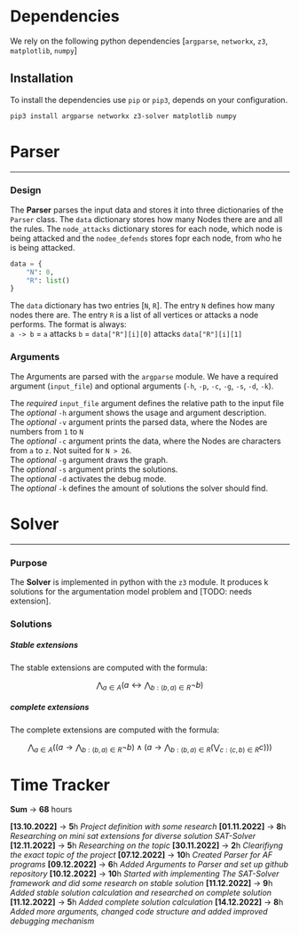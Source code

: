 # Dependencies

We rely on the following python dependencies [`argparse`, `networkx`, `z3`, `matplotlib`, `numpy`]

## Installation

To install the dependencies use `pip` or `pip3`, depends on your configuration.

```bash
pip3 install argparse networkx z3-solver matplotlib numpy
```

# Parser

<hr>

### Design
The **Parser** parses the input data and stores it into three dictionaries of the `Parser` class. The `data` dictionary stores how many Nodes there are and all the rules. The `node_attacks` dictionary stores for each node, which node is being attacked and the `nodee_defends` stores fopr each node, from who he is being attacked. 

```python
data = {
    "N": 0,
    "R": list()
}
```

The `data` dictionary has two entries [`N`, `R`]. The entry `N` defines how many nodes there are. The entry `R` is a list of all vertices or attacks a node performs. The format is always:  
`a -> b` = `a` attacks `b` = `data["R"][i][0]` attacks `data["R"][i][1]`



### Arguments
The Arguments are parsed with the `argparse` module. We have a required argument (`input_file`) and optional arguments (`-h`, `-p`, `-c`, `-g`, `-s`, `-d`, `-k`).  

The _required_ `input_file` argument defines the relative path to the input file  
The _optional_ `-h` argument shows the usage and argument description.  
The _optional_ `-v` argument prints the parsed data, where the Nodes are numbers from `1` to `N`  
The _optional_ `-c` argument prints the data, where the Nodes are characters from `a` to `z`. Not suited for `N > 26`.  
The _optional_ `-g` argument draws the graph.  
The _optional_ `-s` argument prints the solutions.  
The _optional_ `-d` activates the debug mode.  
The _optional_ `-k` defines the amount of solutions the solver should find.  

# Solver

<hr>

### Purpose
The **Solver** is implemented in python with the `z3` module. It produces k solutions for the argumentation model problem and [TODO: needs extension].
### Solutions
##### Stable extensions
The stable extensions are computed with the formula:

$$ \bigwedge_{a \in A} \big( a \leftrightarrow  \bigwedge_{b:(b, a) \in R} \lnot b \big) $$

##### complete extensions
The complete extensions are computed with the formula:

$$ \bigwedge_{a \in A} \big( \big( a \rightarrow  \bigwedge_{b:(b, a) \in R} \lnot b \big) \land \big( a \rightarrow \bigwedge_{b:(b,a) \in R} \big( \bigvee_{c:(c,b) \in R} c\big) \big)\big)$$

# Time Tracker

**Sum** $\rightarrow$ **68** hours

**[13.10.2022]** $\rightarrow$ **5**h _Project definition with some research_
**[01.11.2022]** $\rightarrow$ **8**h _Researching on mini sat extensions for diverse solution SAT-Solver_
**[12.11.2022]** $\rightarrow$ **5**h _Researching on the topic_
**[30.11.2022]** $\rightarrow$ **2**h _Clearifiyng the exact topic of the project_
**[07.12.2022]** $\rightarrow$ **10**h _Created Parser for AF programs_
**[09.12.2022]** $\rightarrow$ **6**h _Added Arguments to Parser and set up github repository_
**[10.12.2022]** $\rightarrow$ **10**h _Started with implementing The SAT-Solver framework and did some research on stable solution_
**[11.12.2022]** $\rightarrow$ **9**h _Added stable solution calculation and researched on complete solution_
**[11.12.2022]** $\rightarrow$ **5**h _Added complete solution calculation_
**[14.12.2022]** $\rightarrow$ **8**h _Added more arguments, changed code structure and added improved debugging mechanism_

